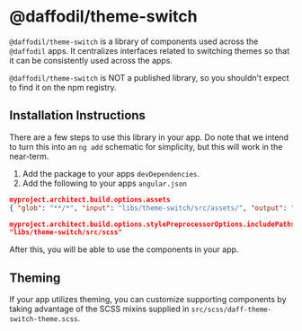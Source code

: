 # @daffodil/theme-switch
`@daffodil/theme-switch` is a library of components used across the `@daffodil` apps. It centralizes interfaces related to switching themes so that it can be consistently used across the apps. 

`@daffodil/theme-switch` is NOT a published library, so you shouldn't expect to find it on the npm registry.

## Installation Instructions

There are a few steps to use this library in your app. Do note that we intend to turn this into an `ng add` schematic for simplicity, but this will work in the near-term.

1. Add the package to your apps `devDependencies`.
2. Add the following to your apps `angular.json`

```json
myproject.architect.build.options.assets
{ "glob": "**/*", "input": "libs/theme-switch/src/assets/", "output": "/assets/daff-theme-siwtch/" }
```

```json
myproject.architect.build.options.stylePreprocessorOptions.includePaths
"libs/theme-switch/src/scss"
```
 
After this, you will be able to use the components in your app. 

## Theming
If your app utilizes theming, you can customize supporting components by taking advantage of the SCSS mixins supplied in `src/scss/daff-theme-switch-theme.scss`. 

